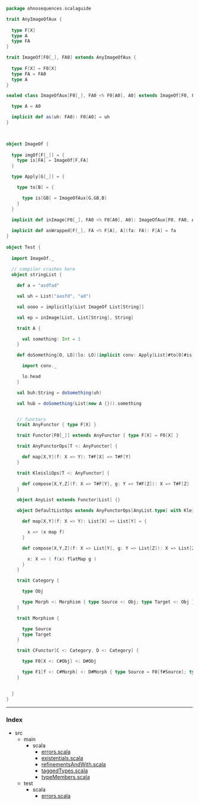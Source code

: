 
```scala
package ohnosequences.scalaguide

trait AnyImageOfAux {
 
  type F[X]
  type A
  type FA
}

trait ImageOf[F0[_], FA0] extends AnyImageOfAux {
  
  type F[X] = F0[X]
  type FA = FA0
  type A
}

sealed class ImageOfAux[F0[_], FA0 <% F0[A0], A0] extends ImageOf[F0, FA0] with AnyImageOfAux {

  type A = A0

  implicit def as(uh: FA0): F0[A0] = uh
}


 
object ImageOf {
 
  type imgOf[F[_]] = {
    type is[FA] = ImageOf[F,FA]
  }

  type Apply[G[_]] = {

    type to[B] = {

      type is[GB] = ImageOfAux[G,GB,B]
    }
  }
  
  implicit def inImage[F0[_], FA0 <% F0[A0], A0]: ImageOfAux[F0, FA0, A0] = new ImageOfAux[F0, FA0, A0] {}

  implicit def asWrapped[F[_], FA <% F[A], A](fa: FA): F[A] = fa
}
 
object Test {
 
  import ImageOf._
 
  // compiler crashes here
  object stringList {

    def a = "asdfad"

    val uh = List("aasfd", "ad")

    val oooo = implicitly[List ImageOf List[String]]

    val ep = inImage[List, List[String], String]

    trait A {

      val something: Int = 1
    }

    def doSomething[O, LO](lo: LO)(implicit conv: Apply[List]#to[O]#is[LO]): O = {

      import conv._

      lo.head
    }

    val buh:String = doSomething(uh)

    val hub = doSomething(List(new A {})).something


    // functors
    trait AnyFunctor { type F[X] }

    trait Functor[F0[_]] extends AnyFunctor { type F[X] = F0[X] }

    trait AnyFunctorOps[T <: AnyFunctor] {

      def map[X,Y](f: X => Y): T#F[X] => T#F[Y]
    }

    trait KleisliOps[T <: AnyFunctor] {

      def compose[X,Y,Z](f: X => T#F[Y], g: Y => T#F[Z]): X => T#F[Z]
    }

    object AnyList extends Functor[List] {}

    object DefaultListOps extends AnyFunctorOps[AnyList.type] with KleisliOps[AnyList.type] {

      def map[X,Y](f: X => Y): List[X] => List[Y] = {

        x => (x map f)
      }

      def compose[X,Y,Z](f: X => List[Y], g: Y => List[Z]): X => List[Z] = {

        x: X => ( f(x) flatMap g )
      }
    }

    trait Category {

      type Obj

      type Morph <: Morphism { type Source <: Obj; type Target <: Obj }
    }

    trait Morphism {

      type Source
      type Target
    }

    trait CFunctor[C <: Category, D <: Category] {

      type F0[X <: C#Obj] <: D#Obj

      type F1[f <: C#Morph] <: D#Morph { type Source = F0[f#Source]; type Target = F0[f#Target] }
    }

    
  }
}

```


------

### Index

+ src
  + main
    + scala
      + [errors.scala][main/scala/errors.scala]
      + [existentials.scala][main/scala/existentials.scala]
      + [refinementsAndWith.scala][main/scala/refinementsAndWith.scala]
      + [taggedTypes.scala][main/scala/taggedTypes.scala]
      + [typeMembers.scala][main/scala/typeMembers.scala]
  + test
    + scala
      + [errors.scala][test/scala/errors.scala]

[main/scala/errors.scala]: errors.scala.md
[main/scala/existentials.scala]: existentials.scala.md
[main/scala/refinementsAndWith.scala]: refinementsAndWith.scala.md
[main/scala/taggedTypes.scala]: taggedTypes.scala.md
[main/scala/typeMembers.scala]: typeMembers.scala.md
[test/scala/errors.scala]: ../../test/scala/errors.scala.md